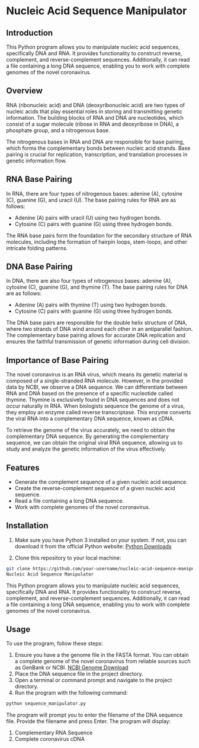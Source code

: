 # Nucleic Acid Sequence Manipulator

## Introduction
This Python program allows you to manipulate nucleic acid sequences, specifically DNA and RNA. It provides functionality to construct reverse, complement, and reverse-complement sequences. Additionally, it can read a file containing a long DNA sequence, enabling you to work with complete genomes of the novel coronavirus.

## Overview
RNA (ribonucleic acid) and DNA (deoxyribonucleic acid) are two types of nucleic acids that play essential roles in storing and transmitting genetic information. The building blocks of RNA and DNA are nucleotides, which consist of a sugar molecule (ribose in RNA and deoxyribose in DNA), a phosphate group, and a nitrogenous base.

The nitrogenous bases in RNA and DNA are responsible for base pairing, which forms the complementary bonds between nucleic acid strands. Base pairing is crucial for replication, transcription, and translation processes in genetic information flow.

## RNA Base Pairing
In RNA, there are four types of nitrogenous bases: adenine (A), cytosine (C), guanine (G), and uracil (U). The base pairing rules for RNA are as follows:
- Adenine (A) pairs with uracil (U) using two hydrogen bonds.
- Cytosine (C) pairs with guanine (G) using three hydrogen bonds.

The RNA base pairs form the foundation for the secondary structure of RNA molecules, including the formation of hairpin loops, stem-loops, and other intricate folding patterns.

## DNA Base Pairing
In DNA, there are also four types of nitrogenous bases: adenine (A), cytosine (C), guanine (G), and thymine (T). The base pairing rules for DNA are as follows:
- Adenine (A) pairs with thymine (T) using two hydrogen bonds.
- Cytosine (C) pairs with guanine (G) using three hydrogen bonds.

The DNA base pairs are responsible for the double helix structure of DNA, where two strands of DNA wind around each other in an antiparallel fashion. The complementary base pairing allows for accurate DNA replication and ensures the faithful transmission of genetic information during cell division.

## Importance of Base Pairing
The novel coronavirus is an RNA virus, which means its genetic material is composed of a single-stranded RNA molecule. However, in the provided data by NCBI, we observe a DNA sequence. We can differentiate between RNA and DNA based on the presence of a specific nucleotide called thymine. Thymine is exclusively found in DNA sequences and does not occur naturally in RNA. When biologists sequence the genome of a virus, they employ an enzyme called reverse transcriptase. This enzyme converts the viral RNA into a complementary DNA sequence, known as cDNA.

To retrieve the genome of the virus accurately, we need to obtain the complementary DNA sequence. By generating the complementary sequence, we can obtain the original viral RNA sequence, allowing us to study and analyze the genetic information of the virus effectively.


## Features

- Generate the complement sequence of a given nucleic acid sequence.
- Create the reverse-complement sequence of a given nucleic acid sequence.
- Read a file containing a long DNA sequence.
- Work with complete genomes of the novel coronavirus.

## Installation

1. Make sure you have Python 3 installed on your system. If not, you can download it from the official Python website: [Python Downloads](https://www.python.org/downloads/)

2. Clone this repository to your local machine:

```bash
git clone https://github.com/your-username/nucleic-acid-sequence-manipulator.git
Nucleic Acid Sequence Manipulator
```
This Python program allows you to manipulate nucleic acid sequences, specifically DNA and RNA. It provides functionality to construct reverse, complement, and reverse-complement sequences. Additionally, it can read a file containing a long DNA sequence, enabling you to work with complete genomes of the novel coronavirus.

## Usage

To use the program, follow these steps:

1. Ensure you have a the genome file in the FASTA format. You can obtain a complete genome of the novel coronavirus from reliable sources such as GenBank or NCBI. [NCBI Genome Download](https://www.ncbi.nlm.nih.gov/sars-cov-2/)
2. Place the DNA sequence file in the project directory.
3. Open a terminal or command prompt and navigate to the project directory.
4. Run the program with the following command:

```bash
python sequence_manipulator.py
```
The program will prompt you to enter the filename of the DNA sequence file. Provide the filename and press Enter. The program will display:

   1. Complementary RNA Sequence
   2. Complete coronavirus cDNA
